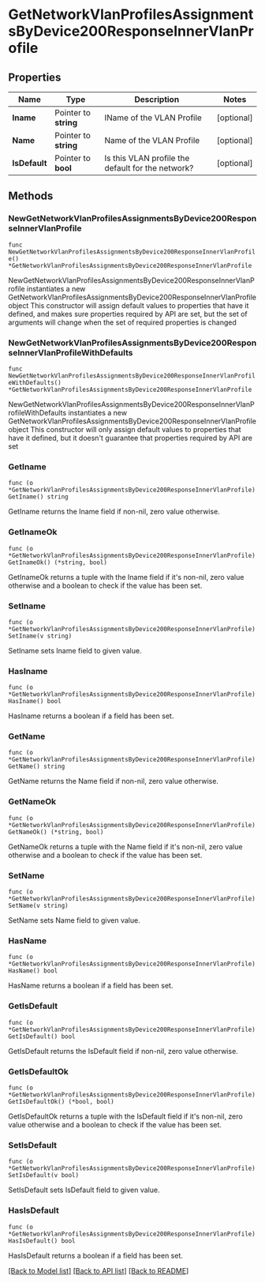 # GetNetworkVlanProfilesAssignmentsByDevice200ResponseInnerVlanProfile

## Properties

Name | Type | Description | Notes
------------ | ------------- | ------------- | -------------
**Iname** | Pointer to **string** | IName of the VLAN Profile | [optional] 
**Name** | Pointer to **string** | Name of the VLAN Profile | [optional] 
**IsDefault** | Pointer to **bool** | Is this VLAN profile the default for the network? | [optional] 

## Methods

### NewGetNetworkVlanProfilesAssignmentsByDevice200ResponseInnerVlanProfile

`func NewGetNetworkVlanProfilesAssignmentsByDevice200ResponseInnerVlanProfile() *GetNetworkVlanProfilesAssignmentsByDevice200ResponseInnerVlanProfile`

NewGetNetworkVlanProfilesAssignmentsByDevice200ResponseInnerVlanProfile instantiates a new GetNetworkVlanProfilesAssignmentsByDevice200ResponseInnerVlanProfile object
This constructor will assign default values to properties that have it defined,
and makes sure properties required by API are set, but the set of arguments
will change when the set of required properties is changed

### NewGetNetworkVlanProfilesAssignmentsByDevice200ResponseInnerVlanProfileWithDefaults

`func NewGetNetworkVlanProfilesAssignmentsByDevice200ResponseInnerVlanProfileWithDefaults() *GetNetworkVlanProfilesAssignmentsByDevice200ResponseInnerVlanProfile`

NewGetNetworkVlanProfilesAssignmentsByDevice200ResponseInnerVlanProfileWithDefaults instantiates a new GetNetworkVlanProfilesAssignmentsByDevice200ResponseInnerVlanProfile object
This constructor will only assign default values to properties that have it defined,
but it doesn't guarantee that properties required by API are set

### GetIname

`func (o *GetNetworkVlanProfilesAssignmentsByDevice200ResponseInnerVlanProfile) GetIname() string`

GetIname returns the Iname field if non-nil, zero value otherwise.

### GetInameOk

`func (o *GetNetworkVlanProfilesAssignmentsByDevice200ResponseInnerVlanProfile) GetInameOk() (*string, bool)`

GetInameOk returns a tuple with the Iname field if it's non-nil, zero value otherwise
and a boolean to check if the value has been set.

### SetIname

`func (o *GetNetworkVlanProfilesAssignmentsByDevice200ResponseInnerVlanProfile) SetIname(v string)`

SetIname sets Iname field to given value.

### HasIname

`func (o *GetNetworkVlanProfilesAssignmentsByDevice200ResponseInnerVlanProfile) HasIname() bool`

HasIname returns a boolean if a field has been set.

### GetName

`func (o *GetNetworkVlanProfilesAssignmentsByDevice200ResponseInnerVlanProfile) GetName() string`

GetName returns the Name field if non-nil, zero value otherwise.

### GetNameOk

`func (o *GetNetworkVlanProfilesAssignmentsByDevice200ResponseInnerVlanProfile) GetNameOk() (*string, bool)`

GetNameOk returns a tuple with the Name field if it's non-nil, zero value otherwise
and a boolean to check if the value has been set.

### SetName

`func (o *GetNetworkVlanProfilesAssignmentsByDevice200ResponseInnerVlanProfile) SetName(v string)`

SetName sets Name field to given value.

### HasName

`func (o *GetNetworkVlanProfilesAssignmentsByDevice200ResponseInnerVlanProfile) HasName() bool`

HasName returns a boolean if a field has been set.

### GetIsDefault

`func (o *GetNetworkVlanProfilesAssignmentsByDevice200ResponseInnerVlanProfile) GetIsDefault() bool`

GetIsDefault returns the IsDefault field if non-nil, zero value otherwise.

### GetIsDefaultOk

`func (o *GetNetworkVlanProfilesAssignmentsByDevice200ResponseInnerVlanProfile) GetIsDefaultOk() (*bool, bool)`

GetIsDefaultOk returns a tuple with the IsDefault field if it's non-nil, zero value otherwise
and a boolean to check if the value has been set.

### SetIsDefault

`func (o *GetNetworkVlanProfilesAssignmentsByDevice200ResponseInnerVlanProfile) SetIsDefault(v bool)`

SetIsDefault sets IsDefault field to given value.

### HasIsDefault

`func (o *GetNetworkVlanProfilesAssignmentsByDevice200ResponseInnerVlanProfile) HasIsDefault() bool`

HasIsDefault returns a boolean if a field has been set.


[[Back to Model list]](../README.md#documentation-for-models) [[Back to API list]](../README.md#documentation-for-api-endpoints) [[Back to README]](../README.md)


